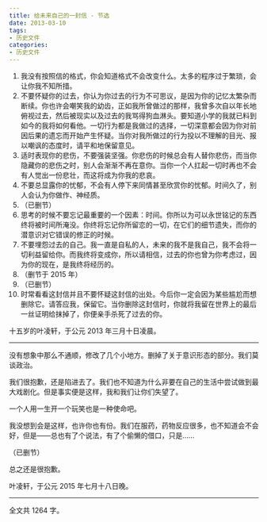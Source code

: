 ```yaml
---
title: 给未来自己的一封信 - 节选
date: 2013-03-10
tags:
- 历史文件
categories:
- 历史文件
---
```


1. 我没有按照信的格式，你会知道格式不会改变什么。太多的程序过于繁琐，会让你我不知所措。
2. 不要怀疑你的过去，你认为你过去的行为不可思议，是因为你的记忆太繁杂而断续。你也许会嘲笑我的幼齿，正如我所曾做过的那样，我曾多次自以年长地俯视过去，然后被现实以及过去的我骂得狗血淋头。要知道小学的我就已料到如今的我将如何看他。一切行为都是我做过的选择，一切深意都会因为你对前因后果的遗忘而开始产生怀疑。当你对我所做过的行为投以不理解的目光、报以嘲讽的态度时，请平和地保留意见。
3. 适时表现你的悲伤，不要强装坚强。你悲伤的时候总会有人替你悲伤，而当你隐藏你的悲伤之时，别人会渐渐不再在意你。当你一个人扛起一切时再也不会有人觉出一份悲壮，而这将成为你我的悲哀。
4. 不要总显露你的忧郁，不会有人停下来同情甚至欣赏你的忧郁。时间久了，别人会认为你做作、神经质。
5. （已删节）
6. 思考的时候不要忘记最重要的一个因素：时间。你所以为可以永世铭记的东西终将被时间所淹没。你终将忘记你所留恋的一切，在它们的细节遗失，而你的潜意识对它错误的修正的时候。
7. 不要埋怨过去的自己。我一直是自私的人，未来的我不是我自己，我不会将一切利益留给你。而我终将变成你，所以请相信，过去的你也曾为你考虑过，因为你的现在，是我终将经历的。
8. （删节于 2015 年）
9. （已删节）
10. 时常看看这封信并且不要怀疑这封信的出处。今后你一定会因为某些尴尬而想删除它。请答应我，保留它。当你删除这封信时，你就将我留在世界上的最后一丝证明给抹掉了，你便亲手杀死了过去的你。

十五岁的叶凌轩，于公元 2013 年三月十日凌晨。

------

没有想象中那么不通顺，修改了几个小地方。删掉了关于意识形态的部分。我们莫谈政治。

我们很抱歉，还是陷进去了。我们也不知道为什么非要在自己的生活中尝试做到最大戏剧化。但是事实便是这样，我和我们让你们失望了。

一个人用一生开一个玩笑也是一种使命吧。

我没想到会是这样，也许你也有份。我们在服药，药物反应很多，也不知道会不会好，但是——总也有了个说法，有了个偷懒的借口，只是……

（已删节）

总之还是很抱歉。

叶凌轩，于公元 2015 年七月十八日晚。

------

全文共 1264 字。
